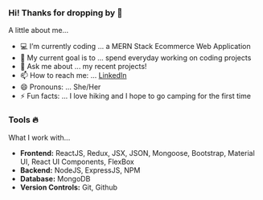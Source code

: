 ### Hi! Thanks for dropping by 👋

A little about me...

- 💻  I’m currently coding ... a MERN Stack Ecommerce Web Application
- 🚩  My current goal is to ... spend everyday working on coding projects 
- 💬  Ask me about ... my recent projects!
- 📫  How to reach me: ... [LinkedIn](https://www.linkedin.com/in/echosit/)
- 😄  Pronouns: ... She/Her
- ⚡ Fun facts: ... I love hiking and I hope to go camping for the first time

### Tools 🔥

What I work with...

- __Frontend:__ ReactJS, Redux, JSX, JSON, Mongoose, Bootstrap, Material UI, React UI Components, FlexBox
- __Backend:__ NodeJS, ExpressJS, NPM
- __Database:__ MongoDB
- __Version Controls:__ Git, Github 
